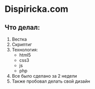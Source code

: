 # Dispiricka.com
## Что делал:
1. Вестка
2. Скриптиг
3. Технология:
    - html5
    - css3
    - js
    - php
4. Все было сделано за 2 недели
5. Также пробовал делать свой дизайн
